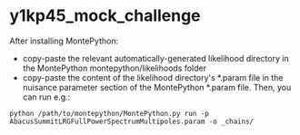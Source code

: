 # y1kp45_mock_challenge

After installing MontePython:
- copy-paste the relevant automatically-generated likelihood directory in the MontePython montepython/likelihoods folder
- copy-paste the content of the likelihood directory's *.param file in the nuisance parameter section of the MontePython *.param file.
Then, you can run e.g.:
```
python /path/to/montepython/MontePython.py run -p AbacusSummitLRGFullPowerSpectrumMultipoles.param -o _chains/
```
